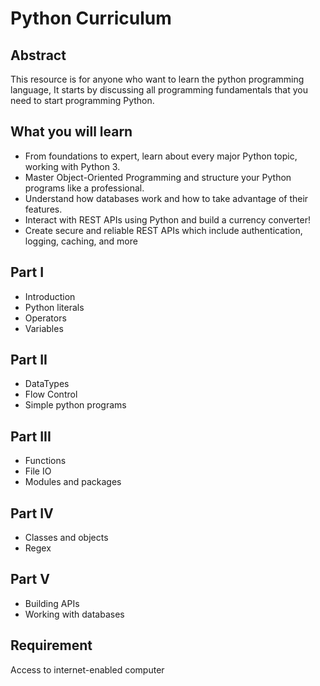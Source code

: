 # Python Curriculum
## Abstract
This resource is for anyone who want to learn the python programming language, It starts by discussing all programming fundamentals that you need to start programming Python. 
## What you will learn
* From foundations to expert, learn about every major Python topic, working with Python 3.
* Master Object-Oriented Programming and structure your Python programs like a professional.
* Understand how databases work and how to take advantage of their features.
* Interact with REST APIs using Python and build a currency converter!
* Create secure and reliable REST APIs which include authentication, logging, caching, and more

## Part I
* Introduction
* Python literals
* Operators
* Variables
## Part II
* DataTypes
* Flow Control
* Simple python programs
## Part III
* Functions
* File IO
* Modules and packages
## Part IV			
* Classes and objects		
* Regex	
## Part V
* Building APIs
* Working with databases

## Requirement
Access to internet-enabled computer
